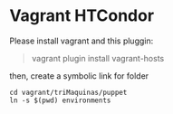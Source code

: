 # Vagrant HTCondor

Please install vagrant and this pluggin:

> vagrant plugin install vagrant-hosts

then, create a symbolic link for folder

```
cd vagrant/triMaquinas/puppet
ln -s $(pwd) environments
```
